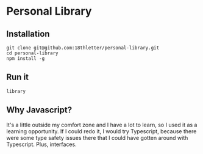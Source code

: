 # Personal Library

## Installation
```
git clone git@github.com:18thletter/personal-library.git
cd personal-library
npm install -g
```

## Run it
```
library
```

## Why Javascript?
It's a little outside my comfort zone and I have a lot to learn, so I used it as a learning opportunity.
If I could redo it, I would try Typescript, because there were some type safety issues there that I could
have gotten around with Typescript. Plus, interfaces.
